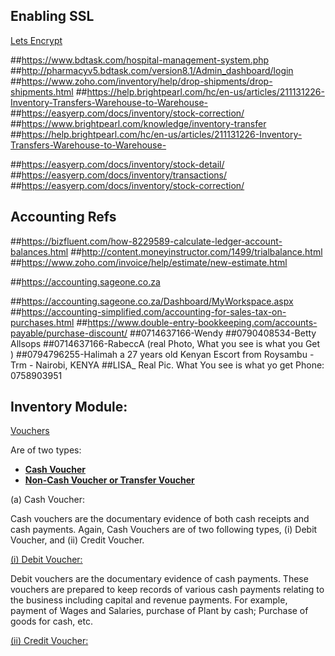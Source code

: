 ## Enabling SSL
[Lets Encrypt](https://www.tecmint.com/install-free-lets-encrypt-ssl-certificate-for-apache-on-debian-and-ubuntu/)

##https://www.bdtask.com/hospital-management-system.php
##http://pharmacyv5.bdtask.com/version8.1/Admin_dashboard/login
##https://www.zoho.com/inventory/help/drop-shipments/drop-shipments.html
##https://help.brightpearl.com/hc/en-us/articles/211131226-Inventory-Transfers-Warehouse-to-Warehouse-
##https://easyerp.com/docs/inventory/stock-correction/
##https://www.brightpearl.com/knowledge/inventory-transfer
##https://help.brightpearl.com/hc/en-us/articles/211131226-Inventory-Transfers-Warehouse-to-Warehouse-

##https://easyerp.com/docs/inventory/stock-detail/
##https://easyerp.com/docs/inventory/transactions/
##https://easyerp.com/docs/inventory/stock-correction/

## Accounting Refs
##https://bizfluent.com/how-8229589-calculate-ledger-account-balances.html
##http://content.moneyinstructor.com/1499/trialbalance.html
##https://www.zoho.com/invoice/help/estimate/new-estimate.html

##https://accounting.sageone.co.za

##https://accounting.sageone.co.za/Dashboard/MyWorkspace.aspx
##https://accounting-simplified.com/accounting-for-sales-tax-on-purchases.html
##https://www.double-entry-bookkeeping.com/accounts-payable/purchase-discount/
##0714637166-Wendy
##0790408534-Betty Allsops
##0714637166-RabeccA (real Photo, What you see is what you Get )
##0794796255-Halimah   a   27 years old  Kenyan Escort   from Roysambu - Trm - Nairobi, KENYA
##LISA_ Real Pic. What You see is what yo get Phone: 0758903951

## Inventory Module:
[Vouchers](http://localhost)

Are of two types:
- **[Cash Voucher](https://tighten.co)**
- **[Non-Cash Voucher or Transfer Voucher](https://kirschbaumdevelopment.com)**

(a) Cash Voucher:

Cash vouchers are the documentary evidence of both cash receipts and cash payments. Again, Cash Vouchers are of two following types, (i) Debit Voucher, and (ii) Credit Voucher.

[(i) Debit Voucher:](https://../)

Debit vouchers are the documentary evidence of cash payments. These vouchers are prepared to keep records of various cash payments relating to the business including capital and revenue payments. For example, payment of Wages and Salaries, purchase of Plant by cash; Purchase of goods for cash, etc.

[(ii) Credit Voucher:](https://../)

